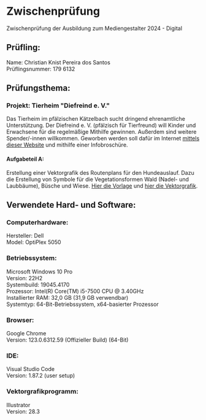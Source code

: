 # Zwischenprüfung

Zwischenprüfung der Ausbildung zum Mediengestalter 2024 - Digital

## Prüfling:
Name: Christian Knist Pereira dos Santos  
Prüflingsnummer: 179 6132

## Prüfungsthema:

### Projekt: Tierheim "Diefreind e. V."

Das Tierheim im pfälzischen Kätzelbach sucht dringend ehrenamtliche Unterstützung. Der Diefreind e. V. (pfälzisch für Tierfreund) will Kinder und Erwachsene für die regelmäßige Mithilfe gewinnen. Außerdem sind weitere Spender/-innen willkommen. Geworben werden soll dafür im Internet [mittels dieser Website](https://kriskaps.github.io/zwischenpruefung/teilaufgabe_b/index.html) und mithilfe einer Infobroschüre.

#### Aufgabeteil A:

Erstellung einer Vektorgrafik des Routenplans für den Hundeauslauf. Dazu die Erstellung von Symbole für die Vegetationsformen Wald (Nadel- und Laubbäume), Büsche und Wiese. [Hier die Vorlage](https://github.com/KrisKaps/zwischenpruefung/blob/main/daten_ZP/Teilaufgabe_a/Routenplan.jpg) und [hier die Vektorgrafik](https://github.com/).

## Verwendete Hard- und Software:

### Computerhardware:
Hersteller: Dell  
Model: OptiPlex 5050  

### Betriebssystem:
Microsoft Windows 10 Pro  
Version: 22H2  
Systembuild: 19045.4170  
Prozessor: Intel(R) Core(TM) i5-7500 CPU @ 3.40GHz  
Installierter RAM: 32,0 GB (31,9 GB verwendbar)  
Systemtyp: 64-Bit-Betriebssystem, x64-basierter Prozessor  

### Browser:
Google Chrome  
Version: 123.0.6312.59 (Offizieller Build) (64-Bit)

### IDE:
Visual Studio Code  
Version: 1.87.2 (user setup)  

### Vektorgrafikprogramm:
Illustrator  
Version: 28.3